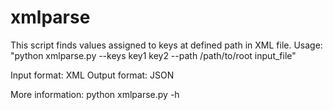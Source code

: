 # xmlparse

This script finds values assigned to keys at defined path in XML file. Usage: "python xmlparse.py --keys key1 key2 --path /path/to/root input_file"

Input format: XML
Output format: JSON

More information: python xmlparse.py -h
